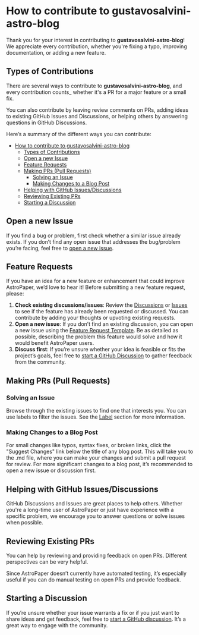 # How to contribute to gustavosalvini-astro-blog

Thank you for your interest in contributing to **gustavosalvini-astro-blog**! We appreciate every contribution, whether you're fixing a typo, improving documentation, or adding a new feature.

## Types of Contributions

There are several ways to contribute to **gustavosalvini-astro-blog**, and every contribution counts\_ whether it's a PR for a major feature or a small fix.

You can also contribute by leaving review comments on PRs, adding ideas to existing GitHub Issues and Discussions, or helping others by answering questions in GitHub Discussions.

Here’s a summary of the different ways you can contribute:

- [How to contribute to gustavosalvini-astro-blog](#how-to-contribute-to-gustavosalvini-astro-blog)
  - [Types of Contributions](#types-of-contributions)
  - [Open a new Issue](#open-a-new-issue)
  - [Feature Requests](#feature-requests)
  - [Making PRs (Pull Requests)](#making-prs-pull-requests)
    - [Solving an Issue](#solving-an-issue)
    - [Making Changes to a Blog Post](#making-changes-to-a-blog-post)
  - [Helping with GitHub Issues/Discussions](#helping-with-github-issuesdiscussions)
  - [Reviewing Existing PRs](#reviewing-existing-prs)
  - [Starting a Discussion](#starting-a-discussion)

## Open a new Issue

If you find a bug or problem, first check whether a similar issue already exists. If you don’t find any open issue that addresses the bug/problem you’re facing, feel free to [open a new issue](https://github.com/guspatagonico/gustavosalvini-astro-blog/issues/new/choose).

## Feature Requests

If you have an idea for a new feature or enhancement that could improve AstroPaper, we’d love to hear it! Before submitting a new feature request, please:

1. **Check existing discussions/issues**: Review the [Discussions](https://github.com/guspatagonico/gustavosalvini-astro-blog/discussions) or [Issues](https://github.com/guspatagonico/gustavosalvini-astro-blog/issues) to see if the feature has already been requested or discussed. You can contribute by adding your thoughts or upvoting existing requests.
2. **Open a new issue**: If you don’t find an existing discussion, you can open a new issue using the [Feature Request Template](https://github.com/guspatagonico/gustavosalvini-astro-blog/issues/new?assignees=&labels=enhancement&projects=&template=%E2%9C%A8-feature-request.md&title=%5BFeature+Request%5D%3A+). Be as detailed as possible, describing the problem this feature would solve and how it would benefit AstroPaper users.
3. **Discuss first**: If you’re unsure whether your idea is feasible or fits the project’s goals, feel free to [start a GitHub Discussion](https://github.com/guspatagonico/gustavosalvini-astro-blog/discussions/new/choose) to gather feedback from the community.

## Making PRs (Pull Requests)

### Solving an Issue

Browse through the existing issues to find one that interests you. You can use labels to filter the issues. See the [Label](https://github.com/guspatagonico/gustavosalvini-astro-blog/labels) section for more information.

### Making Changes to a Blog Post

For small changes like typos, syntax fixes, or broken links, click the "Suggest Changes" link below the title of any blog post. This will take you to the .md file, where you can make your changes and submit a pull request for review. For more significant changes to a blog post, it’s recommended to open a new issue or discussion first.

## Helping with GitHub Issues/Discussions

GitHub Discussions and Issues are great places to help others. Whether you're a long-time user of AstroPaper or just have experience with a specific problem, we encourage you to answer questions or solve issues when possible.

## Reviewing Existing PRs

You can help by reviewing and providing feedback on open PRs. Different perspectives can be very helpful.

Since AstroPaper doesn’t currently have automated testing, it’s especially useful if you can do manual testing on open PRs and provide feedback.

## Starting a Discussion

If you’re unsure whether your issue warrants a fix or if you just want to share ideas and get feedback, feel free to [start a GitHub discussion](https://github.com/guspatagonico/gustavosalvini-astro-blog/discussions/new/choose). It’s a great way to engage with the community.
